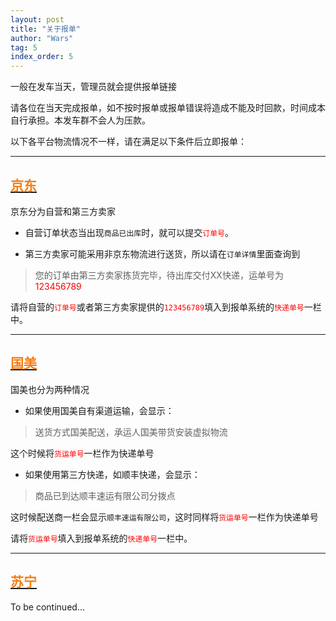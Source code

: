 ```yaml
---
layout: post
title: "关于报单"
author: "Wars"
tag: 5
index_order: 5
---
```


一般在发车当天，管理员就会提供报单链接    
   
   请各位在当天完成报单，如不按时报单或报单错误将造成不能及时回款，时间成本自行承担。本发车群不会人为压款。
   
   以下各平台物流情况不一样，请在满足以下条件后立即报单：   
   
***   

<h2 id="JD"><a href="#JD"><font color="f57d12">京东</font></a></h2>   

   京东分为自营和第三方卖家   
 * 自营订单状态当出现`商品已出库`时，就可以提交<font color = "#ff0000"><code>订单号</code></font>。   
    
 * 第三方卖家可能采用非京东物流进行送货，所以请在`订单详情`里面查询到   
>您的订单由第三方卖家拣货完毕，待出库交付XX快递，运单号为<font color = "#ff0000">123456789</font>   
   
   请将自营的<font color = "#ff0000"><code>订单号</code></font>或者第三方卖家提供的<font color = "#ff0000"><code>123456789</code></font>填入到报单系统的<font color = "#ff0000"><code>快递单号</code></font>一栏中。

***

<h2 id="GOME"><a href="#GOME"><font color="f57d12">国美</font></a></h2>
   
   国美也分为两种情况
   
* 如果使用国美自有渠道运输，会显示：    
> 送货方式国美配送，承运人国美带货安装虚拟物流   
   
   这个时候将<font color = "#ff0000"><code>货运单号</code></font>一栏作为快递单号   
* 如果使用第三方快递，如顺丰快递，会显示：   
> 商品已到达顺丰速运有限公司分拨点   
   
   这时候配送商一栏会显示`顺丰速运有限公司`，这时同样将<font color = "#ff0000"><code>货运单号</code></font>一栏作为快递单号   
   
请将<font color = "#ff0000"><code>货运单号</code></font>填入到报单系统的<font color = "#ff0000"><code>快递单号</code></font>一栏中。
   
***   
   
<h2 id="SUNING"><a href="#SUNING"><font color="f57d12">苏宁</font></a></h2>   
   
   To be continued...


